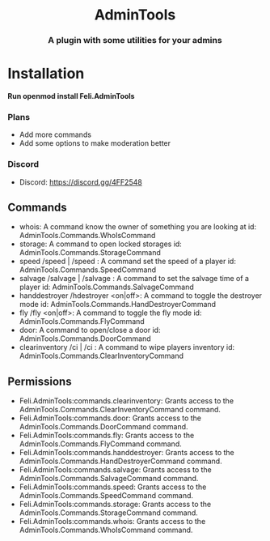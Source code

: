<h1 align="center">AdminTools</h1>
<h3 align="center">A plugin with some utilities for your admins</h3>

# Installation
**Run openmod install Feli.AdminTools**

### Plans
- Add more commands
- Add some options to make moderation better

### Discord
- Discord: https://discord.gg/4FF2548

## Commands
- whois: A command know the owner of something you are looking at
  id: AdminTools.Commands.WhoIsCommand
- storage: A command to open locked storages
  id: AdminTools.Commands.StorageCommand
- speed /speed <speed> | /speed <playerName> <speed>: A command set the speed of a player
  id: AdminTools.Commands.SpeedCommand
- salvage /salvage <time> | /salvage <playerName> <time>: A command to set the salvage time of a player
  id: AdminTools.Commands.SalvageCommand
- handdestroyer /hdestroyer <on|off>: A command to toggle the destroyer mode
  id: AdminTools.Commands.HandDestroyerCommand
- fly /fly <on|off>: A command to toggle the fly mode
  id: AdminTools.Commands.FlyCommand
- door: A command to open/close a door
  id: AdminTools.Commands.DoorCommand
- clearinventory /ci | /ci <playerName>: A command to wipe players inventory
  id: AdminTools.Commands.ClearInventoryCommand

## Permissions
- Feli.AdminTools:commands.clearinventory: Grants access to the AdminTools.Commands.ClearInventoryCommand command.
- Feli.AdminTools:commands.door: Grants access to the AdminTools.Commands.DoorCommand command.
- Feli.AdminTools:commands.fly: Grants access to the AdminTools.Commands.FlyCommand command.
- Feli.AdminTools:commands.handdestroyer: Grants access to the AdminTools.Commands.HandDestroyerCommand command.
- Feli.AdminTools:commands.salvage: Grants access to the AdminTools.Commands.SalvageCommand command.
- Feli.AdminTools:commands.speed: Grants access to the AdminTools.Commands.SpeedCommand command.
- Feli.AdminTools:commands.storage: Grants access to the AdminTools.Commands.StorageCommand command.
- Feli.AdminTools:commands.whois: Grants access to the AdminTools.Commands.WhoIsCommand command.
